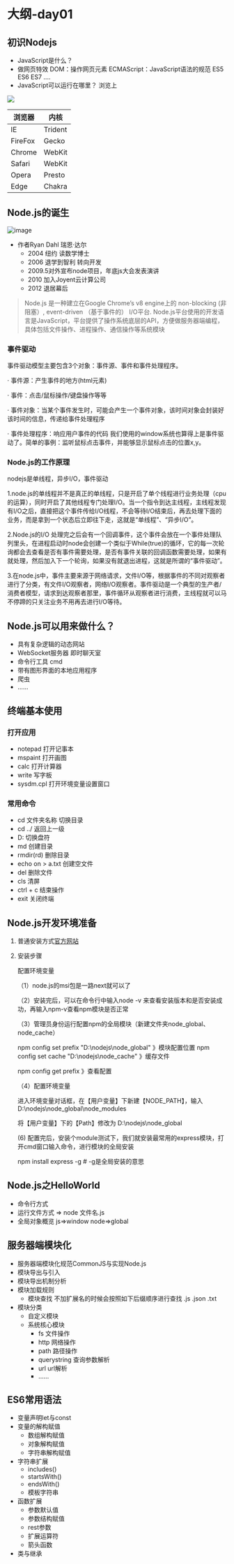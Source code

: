 # 大纲-day01
## 初识Nodejs
- JavaScript是什么？ 
- 做网页特效 DOM：操作网页元素  ECMAScript：JavaScript语法的规范 ES5 ES6 ES7 ....
- JavaScript可以运行在哪里？ 浏览上

![](img/1.png)

浏览器 | 内核    
-------|---------
IE     | Trident 
FireFox| Gecko   
Chrome | WebKit  
Safari | WebKit  
Opera  | Presto  
Edge   | Chakra  

## Node.js的诞生
![image](img/2.png)

- 作者Ryan Dahl 瑞恩·达尔
    + 2004 纽约 读数学博士 
    + 2006 退学到智利 转向开发 
    + 2009.5对外宣布node项目，年底js大会发表演讲 
    + 2010 加入Joyent云计算公司 
    + 2012 退居幕后

> Node.js 是一种建立在Google Chrome’s v8 engine上的 non-blocking (非阻塞）, event-driven （基于事件的） I/O平台. 
Node.js平台使用的开发语言是JavaScript，平台提供了操作系统底层的API，方便做服务器端编程，具体包括文件操作、进程操作、通信操作等系统模块

### 事件驱动

事件驱动模型主要包含3个对象：事件源、事件和事件处理程序。

· 事件源：产生事件的地方(html元素)

· 事件：点击/鼠标操作/键盘操作等等

· 事件对象：当某个事件发生时，可能会产生一个事件对象，该时间对象会封装好该时间的信息，传递给事件处理程序

· 事件处理程序：响应用户事件的代码 
我们使用的window系统也算得上是事件驱动了。简单的事例：监听鼠标点击事件，并能够显示鼠标点击的位置x,y。

### Node.js的工作原理

nodejs是单线程，异步I/O，事件驱动

1.node.js的单线程并不是真正的单线程，只是开启了单个线程进行业务处理（cpu的运算），同时开启了其他线程专门处理I/O。当一个指令到达主线程，主线程发现有I/O之后，直接把这个事件传给I/O线程，不会等待I/O结束后，再去处理下面的业务，而是拿到一个状态后立即往下走，这就是“单线程”、“异步I/O”。  

2.Node.js的I/O 处理完之后会有一个回调事件，这个事件会放在一个事件处理队列里头，在进程启动时node会创建一个类似于While(true)的循环，它的每一次轮询都会去查看是否有事件需要处理，是否有事件关联的回调函数需要处理，如果有就处理，然后加入下一个轮询，如果没有就退出进程，这就是所谓的“事件驱动”。

3.在node.js中，事件主要来源于网络请求，文件I/O等，根据事件的不同对观察者进行了分类，有文件I/O观察者，网络I/O观察者。事件驱动是一个典型的生产者/消费者模型，请求到达观察者那里，事件循环从观察者进行消费，主线程就可以马不停蹄的只关注业务不用再去进行I/O等待。

## Node.js可以用来做什么？

- 具有复杂逻辑的动态网站 
- WebSocket服务器 即时聊天室
- 命令行工具 cmd
- 带有图形界面的本地应用程序 
- 爬虫
- ......

## 终端基本使用

### 打开应用

- notepad 打开记事本
- mspaint 打开画图
- calc 打开计算器
- write 写字板
- sysdm.cpl 打开环境变量设置窗口

### 常用命令
- cd 文件夹名称 切换目录
- cd ../ 返回上一级
- D: 切换盘符
- md 创建目录
- rmdir(rd) 删除目录
- echo on > a.txt 创建空文件
- del 删除文件
- cls 清屏
- ctrl + c 结束操作
- exit 关闭终端

## Node.js开发环境准备

1. 普通安装方式[官方网站](https://nodejs.org/zh-cn/)

2. 安装步骤
   
    配置环境变量
    
    （1）node.js的msi包是一路next就可以了
    
    （2）安装完后，可以在命令行中输入node -v 来查看安装版本和是否安装成功，再输入npm-v查看npm模块是否正常
    
    （3）管理员身份运行配置npm的全局模块（新建文件夹node_global、node_cache）
    
      npm config set prefix "D:\nodejs\node_global"  》模块配置位置
      npm config set cache "D:\nodejs\node_cache"   》缓存文件
    
      npm config get prefix 》查看配置
    
    （4）配置环境变量
    
    进入环境变量对话框，在【用户变量】下新建【NODE_PATH】，输入D:\nodejs\node_global\node_modules
    
    将【用户变量】下的【Path】修改为 D:\nodejs\node_global
    
    (6) 配置完后，安装个module测试下，我们就安装最常用的express模块，打开cmd窗口输入命令，进行模块的全局安装
    
    npm install express -g      # -g是全局安装的意思
## Node.js之HelloWorld
- 命令行方式 
- 运行文件方式  => node 文件名.js
- 全局对象概览 js=>window node=>global

## 服务器端模块化 

- 服务器端模块化规范CommonJS与实现Node.js
- 模块导出与引入
- 模块导出机制分析
- 模块加载规则
    + 模块查找 不加扩展名的时候会按照如下后缀顺序进行查找 .js .json .txt
- 模块分类
    + 自定义模块
    + 系统核心模块
        * fs 文件操作
        * http 网络操作
        * path 路径操作
        * querystring 查询参数解析
        * url url解析
        * ......

## ES6常用语法
- 变量声明let与const
- 变量的解构赋值
    + 数组解构赋值
    + 对象解构赋值
    + 字符串解构赋值
- 字符串扩展
    + includes()
    + startsWith()
    + endsWith()
    + 模板字符串
- 函数扩展
    + 参数默认值
    + 参数结构赋值
    + rest参数
    + 扩展运算符
    + 箭头函数
- 类与继承